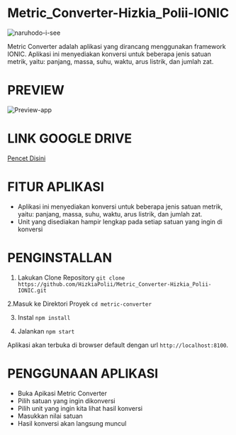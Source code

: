 <h1>Metric_Converter-Hizkia_Polii-IONIC</h1>

![naruhodo-i-see](https://github.com/user-attachments/assets/b80b775b-b334-43a6-9792-db764b2c3d12)

Metric Converter adalah aplikasi yang dirancang menggunakan framework IONIC. Aplikasi ini menyediakan konversi untuk beberapa jenis satuan metrik, yaitu: panjang, massa, suhu, waktu, arus listrik, dan jumlah zat.

<h1>PREVIEW</h1>

![Preview-app](https://github.com/user-attachments/assets/58c0b059-612c-4661-b4f6-f3abf10fe154)

<h1>LINK GOOGLE DRIVE</h1>
<a href="https://drive.google.com/file/d/1ydDfh4VsPNbg5BtV6DEj-TAFvijN6YhT/view?usp=sharing">Pencet Disini</a>

<h1>FITUR APLIKASI</h1>

- Aplikasi ini menyediakan konversi untuk beberapa jenis satuan metrik, yaitu: panjang, massa, suhu, waktu, arus listrik, dan jumlah zat.
- Unit yang disediakan hampir lengkap pada setiap satuan yang ingin di konversi

<h1>PENGINSTALLAN</h1>

1.  Lakukan Clone Repository
`git clone https://github.com/HizkiaPolii/Metric_Converter-Hizkia_Polii-IONIC.git`

2.Masuk ke Direktori Proyek
`cd metric-converter`

3. Instal 
`npm install`

4. Jalankan 
`npm start`

Aplikasi akan terbuka di browser default dengan url `http://localhost:8100`.

<h1>PENGGUNAAN APLIKASI</h1>

- Buka Apikasi Metric Converter
- Pilih satuan yang ingin dikonversi
- Pilih unit yang ingin kita lihat hasil konversi
- Masukkan nilai satuan
- Hasil konversi akan langsung muncul
